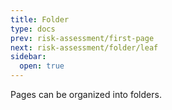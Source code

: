```yaml
---
title: Folder
type: docs
prev: risk-assessment/first-page
next: risk-assessment/folder/leaf
sidebar:
  open: true
---
```


Pages can be organized into folders.
